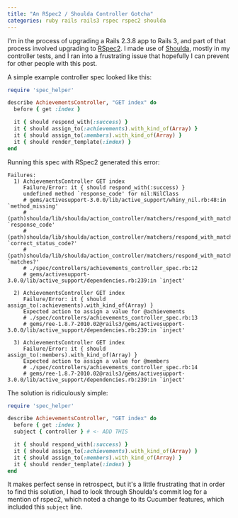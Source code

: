 ```yaml
---
title: "An RSpec2 / Shoulda Controller Gotcha"
categories: ruby rails rails3 rspec rspec2 shoulda
---
```


I'm in the process of upgrading a Rails 2.3.8 app to Rails 3, and part of that
process involved upgrading to [RSpec2](http://rspec.info/). I made use of
[Shoulda](https://github.com/thoughtbot/shoulda), mostly in my controller
tests, and I ran into a frustrating issue that hopefully I can prevent for
other people with this post.

A simple example controller spec looked like this:

```ruby
require 'spec_helper'

describe AchievementsController, "GET index" do
  before { get :index }

  it { should respond_with(:success) }
  it { should assign_to(:achievements).with_kind_of(Array) }
  it { should assign_to(:members).with_kind_of(Array) }
  it { should render_template(:index) }
end
```

Running this spec with RSpec2 generated this error:

```
Failures:
  1) AchievementsController GET index
     Failure/Error: it { should respond_with(:success) }
     undefined method `response_code' for nil:NilClass
     # gems/activesupport-3.0.0/lib/active_support/whiny_nil.rb:48:in `method_missing'
     # (path)shoulda/lib/shoulda/action_controller/matchers/respond_with_matcher.rb:57:in `response_code'
     # (path)shoulda/lib/shoulda/action_controller/matchers/respond_with_matcher.rb:48:in `correct_status_code?'
     # (path)shoulda/lib/shoulda/action_controller/matchers/respond_with_matcher.rb:30:in `matches?'
     # ./spec/controllers/achievements_controller_spec.rb:12
     # gems/activesupport-3.0.0/lib/active_support/dependencies.rb:239:in `inject'

  2) AchievementsController GET index
     Failure/Error: it { should assign_to(:achievements).with_kind_of(Array) }
     Expected action to assign a value for @achievements
     # ./spec/controllers/achievements_controller_spec.rb:13
     # gems/ree-1.8.7-2010.02@rails3/gems/activesupport-3.0.0/lib/active_support/dependencies.rb:239:in `inject'

  3) AchievementsController GET index
     Failure/Error: it { should assign_to(:members).with_kind_of(Array) }
     Expected action to assign a value for @members
     # ./spec/controllers/achievements_controller_spec.rb:14
     # gems/ree-1.8.7-2010.02@rails3/gems/activesupport-3.0.0/lib/active_support/dependencies.rb:239:in `inject'
```

The solution is ridiculously simple:

```ruby
require 'spec_helper'

describe AchievementsController, "GET index" do
  before { get :index }
  subject { controller } # <- ADD THIS

  it { should respond_with(:success) }
  it { should assign_to(:achievements).with_kind_of(Array) }
  it { should assign_to(:members).with_kind_of(Array) }
  it { should render_template(:index) }
end
```

It makes perfect sense in retrospect, but it's a little frustrating that in
order to find this solution, I had to look through Shoulda's commit log for a
mention of rspec2, which noted a change to its Cucumber features, which
included this `subject` line.
